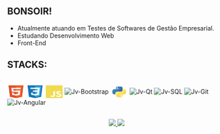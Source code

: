## BONSOIR!

- Atualmente atuando em Testes de Softwares de Gestão Empresarial.
- Estudando Desenvolvimento Web
- Front-End

## STACKS:
<div style="display: inline_block"><br>
  <img align="center" alt="Jv-HTML" height="30" width="40" src="https://raw.githubusercontent.com/devicons/devicon/master/icons/html5/html5-original.svg">
  <img align="center" alt="Jv-CSS" height="30" width="40" src="https://raw.githubusercontent.com/devicons/devicon/master/icons/css3/css3-original.svg">
  <img align="center" alt="Jv-Js" height="30" width="40" src="https://raw.githubusercontent.com/devicons/devicon/master/icons/javascript/javascript-plain.svg">
  <img align="center" alt="Jv-Bootstrap" height="30" width="40"src="https://cdn.jsdelivr.net/gh/devicons/devicon/icons/bootstrap/bootstrap-plain.svg"/>
  <img align="center" alt="Jv-Python" height="30" width="40" src="https://raw.githubusercontent.com/devicons/devicon/master/icons/python/python-original.svg">
  <img align="center" alt="Jv-Qt" height="30" width="40"src="https://cdn.jsdelivr.net/gh/devicons/devicon/icons/qt/qt-original.svg" />
  <img align="center" alt="Jv-SQL" height="30" width="40"src="https://img.icons8.com/color/48/000000/microsoft-sql-server.png"/>
  <img align="center" alt="Jv-Git" height="30" width="40"src="https://cdn.jsdelivr.net/gh/devicons/devicon/icons/git/git-plain.svg" />
  <img align="center" alt="Jv-Angular" height="30" width="40"src="https://cdn.jsdelivr.net/gh/devicons/devicon/icons/angularjs/angularjs-plain.svg" />
  
  
## 
<div align="center">
  <a href="https://github.com/JoaoVitor-Dev">
  <img height="180em" src="https://github-readme-stats.vercel.app/api?username=JoaoVitor-Dev&show_icons=true&theme=tokyonight&include_all_commits=true&count_private=true"/>
  <img height="180em" src="https://github-readme-stats.vercel.app/api/top-langs/?username=JoaoVitor-Dev&layout=compact&langs_count=7&theme=tokyonight"/>
</div>
  

